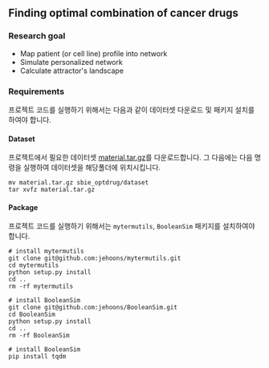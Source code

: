 ## Finding optimal combination of cancer drugs

### Research goal
* Map patient (or cell line) profile into network
* Simulate personalized network
* Calculate attractor's landscape

### Requirements
프로젝트 코드를 실행하기 위해서는 다음과 같이 데이터셋 다운로드 및 패키지 설치를 하여야 합니다.

#### Dataset
프로젝트에서 필요한 데이터셋 [material.tar.gz](http://gofile.me/3gpVt/hE0oPs0Hv)를 다운로드합니다. 그 다음에는 다음 명령을 실행하여 데이터셋을 해당폴더에 위치시킵니다.
```
mv material.tar.gz sbie_optdrug/dataset
tar xvfz material.tar.gz
```

#### Package
프로젝트 코드를 실행하기 위해서는 `mytermutils`, `BooleanSim` 패키지를 설치하여야 합니다.
```
# install mytermutils
git clone git@github.com:jehoons/mytermutils.git
cd mytermutils
python setup.py install
cd ..
rm -rf mytermutils

# install BooleanSim
git clone git@github.com:jehoons/BooleanSim.git
cd BooleanSim
python setup.py install
cd ..
rm -rf BooleanSim

# install BooleanSim
pip install tqdm
```
